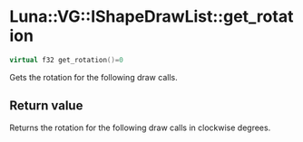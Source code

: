 # Luna::VG::IShapeDrawList::get_rotation

```c++
virtual f32 get_rotation()=0
```

Gets the rotation for the following draw calls. 



## Return value
Returns the rotation for the following draw calls in clockwise degrees. 

